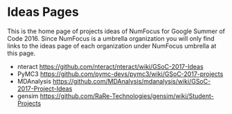 # Ideas Pages

This is the home page of projects ideas of NumFocus for Google Summer of Code 2016.
Since NumFocus is a umbrella organization you will only find links to the ideas
page of each organization under NumFocus umbrella at this page.

- nteract https://github.com/nteract/nteract/wiki/GSoC-2017-Ideas
- PyMC3 https://github.com/pymc-devs/pymc3/wiki/GSoC-2017-projects
- MDAnalysis https://github.com/MDAnalysis/mdanalysis/wiki/GSoC-2017-Project-Ideas
- gensim https://github.com/RaRe-Technologies/gensim/wiki/Student-Projects

